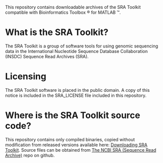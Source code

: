 
This repository contains downloadable archives of the SRA Toolkit compatible with Bioinformatics Toolbox ® for MATLAB ™.

# What is the SRA Toolkit?
The SRA Toolkit is a group of software tools for using genomic sequencing data in the International Nucleotide Sequence Database Collaboration (INSDC) Sequence Read Archives (SRA).
 
# Licensing
The SRA Toolkit software is placed in the public domain. A copy of this notice is included in the SRA_LICENSE file included in this repository.

# Where is the SRA Toolkit source code?
This repository contains only compiled binaries, copied without modification from released versions available here: [Downloading SRA Toolkit](https://github.com/ncbi/sra-tools/wiki/01.-Downloading-SRA-Toolkit). Source files can be obtained from [The NCBI SRA (Sequence Read Archive)](https://github.com/ncbi/sra-tools) repo on github. 
